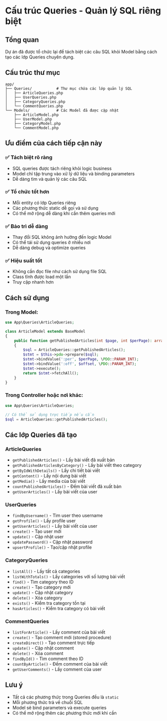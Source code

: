 # Cấu trúc Queries - Quản lý SQL riêng biệt

## Tổng quan

Dự án đã được tổ chức lại để tách biệt các câu SQL khỏi Model bằng cách tạo các lớp Queries chuyên dụng.

## Cấu trúc thư mục

```
app/
├── Queries/           # Thư mục chứa các lớp quản lý SQL
│   ├── ArticleQueries.php
│   ├── UserQueries.php
│   ├── CategoryQueries.php
│   └── CommentQueries.php
└── Models/            # Các Model đã được cập nhật
    ├── ArticleModel.php
    ├── UserModel.php
    ├── CategoryModel.php
    └── CommentModel.php
```

## Ưu điểm của cách tiếp cận này

### ✅ **Tách biệt rõ ràng**
- SQL queries được tách riêng khỏi logic business
- Model chỉ tập trung vào xử lý dữ liệu và binding parameters
- Dễ dàng tìm và quản lý các câu SQL

### ✅ **Tổ chức tốt hơn**
- Mỗi entity có lớp Queries riêng
- Các phương thức static dễ gọi và sử dụng
- Có thể mở rộng dễ dàng khi cần thêm queries mới

### ✅ **Bảo trì dễ dàng**
- Thay đổi SQL không ảnh hưởng đến logic Model
- Có thể tái sử dụng queries ở nhiều nơi
- Dễ dàng debug và optimize queries

### ✅ **Hiệu suất tốt**
- Không cần đọc file như cách sử dụng file SQL
- Class tĩnh được load một lần
- Truy cập nhanh hơn

## Cách sử dụng

### Trong Model:

```php
use App\Queries\ArticleQueries;

class ArticleModel extends BaseModel
{
    public function getPublishedArticles(int $page, int $perPage): array
    {
        $sql = ArticleQueries::getPublishedArticles();
        $stmt = $this->pdo->prepare($sql);
        $stmt->bindValue(':per', $perPage, \PDO::PARAM_INT);
        $stmt->bindValue(':off', $offset, \PDO::PARAM_INT);
        $stmt->execute();
        return $stmt->fetchAll();
    }
}
```

### Trong Controller hoặc nơi khác:

```php
use App\Queries\ArticleQueries;

// Có thể sử dụng trực tiếp nếu cần
$sql = ArticleQueries::getPublishedArticles();
```

## Các lớp Queries đã tạo

### ArticleQueries
- `getPublishedArticles()` - Lấy bài viết đã xuất bản
- `getPublishedArticlesByCategory()` - Lấy bài viết theo category
- `getByIdWithDetails()` - Lấy chi tiết bài viết
- `getContent()` - Lấy nội dung bài viết
- `getMedia()` - Lấy media của bài viết
- `countPublishedArticles()` - Đếm bài viết đã xuất bản
- `getUserArticles()` - Lấy bài viết của user

### UserQueries
- `findByUsername()` - Tìm user theo username
- `getProfile()` - Lấy profile user
- `getUserArticles()` - Lấy bài viết của user
- `create()` - Tạo user mới
- `update()` - Cập nhật user
- `updatePassword()` - Cập nhật password
- `upsertProfile()` - Tạo/cập nhật profile

### CategoryQueries
- `listAll()` - Lấy tất cả categories
- `listWithTotals()` - Lấy categories với số lượng bài viết
- `find()` - Tìm category theo ID
- `create()` - Tạo category mới
- `update()` - Cập nhật category
- `delete()` - Xóa category
- `exists()` - Kiểm tra category tồn tại
- `hasArticles()` - Kiểm tra category có bài viết

### CommentQueries
- `listForArticle()` - Lấy comment của bài viết
- `create()` - Tạo comment mới (stored procedure)
- `createDirect()` - Tạo comment trực tiếp
- `update()` - Cập nhật comment
- `delete()` - Xóa comment
- `findById()` - Tìm comment theo ID
- `countByArticle()` - Đếm comment của bài viết
- `getUserComments()` - Lấy comment của user

## Lưu ý

- Tất cả các phương thức trong Queries đều là `static`
- Mỗi phương thức trả về chuỗi SQL
- Model sẽ bind parameters và execute queries
- Có thể mở rộng thêm các phương thức mới khi cần
